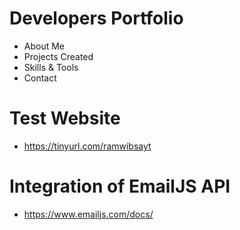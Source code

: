 # Developers Portfolio
- About Me
- Projects Created
- Skills & Tools
- Contact
# Test Website
- https://tinyurl.com/ramwibsayt
# Integration of EmailJS API
- https://www.emailjs.com/docs/
